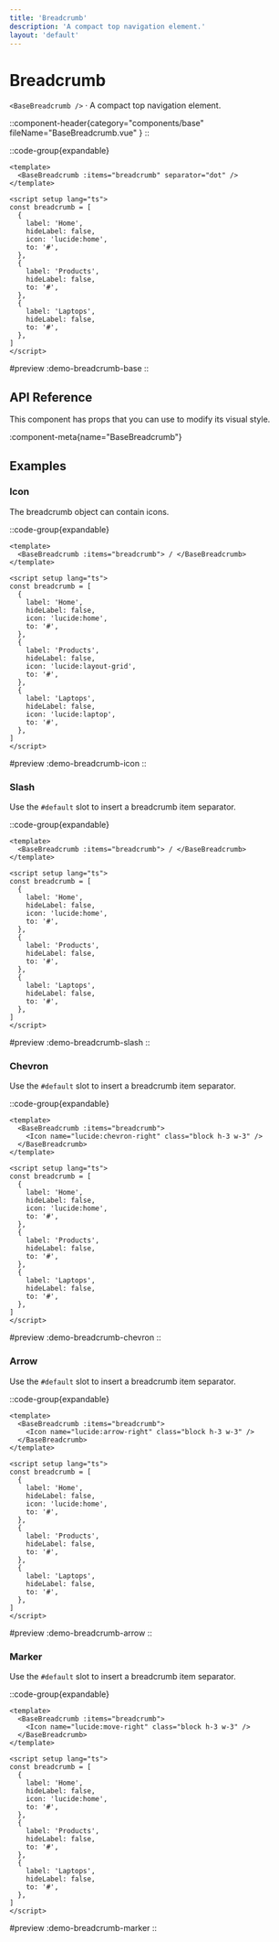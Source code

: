 ```yaml
---
title: 'Breadcrumb'
description: 'A compact top navigation element.'
layout: 'default'
---
```


# Breadcrumb

`<BaseBreadcrumb />` · A compact top navigation element.

::component-header{category="components/base" fileName="BaseBreadcrumb.vue" }
::

::code-group{expandable}

```vue [DemoBreadcrumbBase.vue]
<template>
  <BaseBreadcrumb :items="breadcrumb" separator="dot" />
</template>

<script setup lang="ts">
const breadcrumb = [
  {
    label: 'Home',
    hideLabel: false,
    icon: 'lucide:home',
    to: '#',
  },
  {
    label: 'Products',
    hideLabel: false,
    to: '#',
  },
  {
    label: 'Laptops',
    hideLabel: false,
    to: '#',
  },
]
</script>
```

#preview
:demo-breadcrumb-base
::


## API Reference

This component has props that you can use to modify its visual style.

:component-meta{name="BaseBreadcrumb"}

## Examples

### Icon

The breadcrumb object can contain icons.

::code-group{expandable}

```vue [DemoBreadcrumbIcon.vue]
<template>
  <BaseBreadcrumb :items="breadcrumb"> / </BaseBreadcrumb>
</template>

<script setup lang="ts">
const breadcrumb = [
  {
    label: 'Home',
    hideLabel: false,
    icon: 'lucide:home',
    to: '#',
  },
  {
    label: 'Products',
    hideLabel: false,
    icon: 'lucide:layout-grid',
    to: '#',
  },
  {
    label: 'Laptops',
    hideLabel: false,
    icon: 'lucide:laptop',
    to: '#',
  },
]
</script>
```

#preview
:demo-breadcrumb-icon
::

### Slash

Use the `#default` slot to insert a breadcrumb item separator.

::code-group{expandable}

```vue [DemoBreadcrumbSlash.vue]
<template>
  <BaseBreadcrumb :items="breadcrumb"> / </BaseBreadcrumb>
</template>

<script setup lang="ts">
const breadcrumb = [
  {
    label: 'Home',
    hideLabel: false,
    icon: 'lucide:home',
    to: '#',
  },
  {
    label: 'Products',
    hideLabel: false,
    to: '#',
  },
  {
    label: 'Laptops',
    hideLabel: false,
    to: '#',
  },
]
</script>
```

#preview
:demo-breadcrumb-slash
::

### Chevron

Use the `#default` slot to insert a breadcrumb item separator.

::code-group{expandable}

```vue [DemoBreadcrumbChevron.vue]
<template>
  <BaseBreadcrumb :items="breadcrumb"> 
    <Icon name="lucide:chevron-right" class="block h-3 w-3" /> 
  </BaseBreadcrumb>
</template>

<script setup lang="ts">
const breadcrumb = [
  {
    label: 'Home',
    hideLabel: false,
    icon: 'lucide:home',
    to: '#',
  },
  {
    label: 'Products',
    hideLabel: false,
    to: '#',
  },
  {
    label: 'Laptops',
    hideLabel: false,
    to: '#',
  },
]
</script>
```

#preview
:demo-breadcrumb-chevron
::

### Arrow

Use the `#default` slot to insert a breadcrumb item separator.

::code-group{expandable}

```vue [DemoBreadcrumbArrow.vue]
<template>
  <BaseBreadcrumb :items="breadcrumb"> 
    <Icon name="lucide:arrow-right" class="block h-3 w-3" /> 
  </BaseBreadcrumb>
</template>

<script setup lang="ts">
const breadcrumb = [
  {
    label: 'Home',
    hideLabel: false,
    icon: 'lucide:home',
    to: '#',
  },
  {
    label: 'Products',
    hideLabel: false,
    to: '#',
  },
  {
    label: 'Laptops',
    hideLabel: false,
    to: '#',
  },
]
</script>
```

#preview
:demo-breadcrumb-arrow
::

### Marker

Use the `#default` slot to insert a breadcrumb item separator.

::code-group{expandable}

```vue [DemoBreadcrumbMarker.vue]
<template>
  <BaseBreadcrumb :items="breadcrumb"> 
    <Icon name="lucide:move-right" class="block h-3 w-3" /> 
  </BaseBreadcrumb>
</template>

<script setup lang="ts">
const breadcrumb = [
  {
    label: 'Home',
    hideLabel: false,
    icon: 'lucide:home',
    to: '#',
  },
  {
    label: 'Products',
    hideLabel: false,
    to: '#',
  },
  {
    label: 'Laptops',
    hideLabel: false,
    to: '#',
  },
]
</script>
```

#preview
:demo-breadcrumb-marker
::
